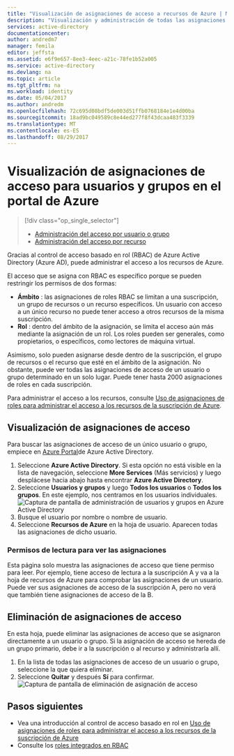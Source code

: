 ```yaml
---
title: "Visualización de asignaciones de acceso a recursos de Azure | Microsoft Docs"
description: "Visualización y administración de todas las asignaciones de control de acceso basado en rol de cualquier usuario o grupo en Azure Portal"
services: active-directory
documentationcenter: 
author: andredm7
manager: femila
editor: jeffsta
ms.assetid: e6f9e657-8ee3-4eec-a21c-78fe1b52a005
ms.service: active-directory
ms.devlang: na
ms.topic: article
ms.tgt_pltfrm: na
ms.workload: identity
ms.date: 05/04/2017
ms.author: andredm
ms.openlocfilehash: 72c695d08bdf5de003d51ffb0768184e1e4d00ba
ms.sourcegitcommit: 18ad9bc049589c8e44ed277f8f43dcaa483f3339
ms.translationtype: MT
ms.contentlocale: es-ES
ms.lasthandoff: 08/29/2017
---
```

# <a name="view-access-assignments-for-users-and-groups-in-the-azure-portal"></a>Visualización de asignaciones de acceso para usuarios y grupos en el portal de Azure
> [!div class="op_single_selector"]
> * [Administración del acceso por usuario o grupo](role-based-access-control-manage-assignments.md)
> * [Administración del acceso por recurso](role-based-access-control-configure.md)

Gracias al control de acceso basado en rol (RBAC) de Azure Active Directory (Azure AD), puede administrar el acceso a los recursos de Azure. 

El acceso que se asigna con RBAC es específico porque se pueden restringir los permisos de dos formas:

* **Ámbito** : las asignaciones de roles RBAC se limitan a una suscripción, un grupo de recursos o un recurso específicos. Un usuario con acceso a un único recurso no puede tener acceso a otros recursos de la misma suscripción.
* **Rol** : dentro del ámbito de la asignación, se limita el acceso aún más mediante la asignación de un rol. Los roles pueden ser generales, como propietarios, o específicos, como lectores de máquina virtual.

Asimismo, solo pueden asignarse desde dentro de la suscripción, el grupo de recursos o el recurso que esté en el ámbito de la asignación. No obstante, puede ver todas las asignaciones de acceso de un usuario o grupo determinado en un solo lugar. Puede tener hasta 2000 asignaciones de roles en cada suscripción. 

Para administrar el acceso a los recursos, consulte [Uso de asignaciones de roles para administrar el acceso a los recursos de la suscripción de Azure](role-based-access-control-configure.md).

## <a name="view-access-assignments"></a>Visualización de asignaciones de acceso
Para buscar las asignaciones de acceso de un único usuario o grupo, empiece en [Azure Portal](http://portal.azure.com)de Azure Active Directory.

1. Seleccione **Azure Active Directory**. Si esta opción no está visible en la lista de navegación, seleccione **More Services** (Más servicios) y luego desplácese hacia abajo hasta encontrar **Azure Active Directory**.
2. Seleccione **Usuarios y grupos** y luego **Todos los usuarios** o **Todos los grupos**. En este ejemplo, nos centramos en los usuarios individuales.
    ![Captura de pantalla de administración de usuarios y grupos en Azure Active Directory](./media/role-based-access-control-manage-assignments/rbac_users_groups.png)
3. Busque el usuario por nombre o nombre de usuario.
4. Seleccione **Recursos de Azure** en la hoja de usuario. Aparecen todas las asignaciones de dicho usuario.

### <a name="read-permissions-to-view-assignments"></a>Permisos de lectura para ver las asignaciones
Esta página solo muestra las asignaciones de acceso que tiene permiso para leer. Por ejemplo, tiene acceso de lectura a la suscripción A y va a la hoja de recursos de Azure para comprobar las asignaciones de un usuario. Puede ver sus asignaciones de acceso de la suscripción A, pero no verá que también tiene asignaciones de acceso de la B.

## <a name="delete-access-assignments"></a>Eliminación de asignaciones de acceso
En esta hoja, puede eliminar las asignaciones de acceso que se asignaron directamente a un usuario o grupo. Si la asignación de acceso se hereda de un grupo primario, debe ir a la suscripción o al recurso y administrarla allí.

1. En la lista de todas las asignaciones de acceso de un usuario o grupo, seleccione la que quiera eliminar.
2. Seleccione **Quitar** y después **Sí** para confirmar.
    ![Captura de pantalla de eliminación de asignación de acceso](./media/role-based-access-control-manage-assignments/delete_assignment.png)

## <a name="next-steps"></a>Pasos siguientes

* Vea una introducción al control de acceso basado en rol en [Uso de asignaciones de roles para administrar el acceso a los recursos de la suscripción de Azure](role-based-access-control-configure.md)
* Consulte los [roles integrados en RBAC](role-based-access-built-in-roles.md)

